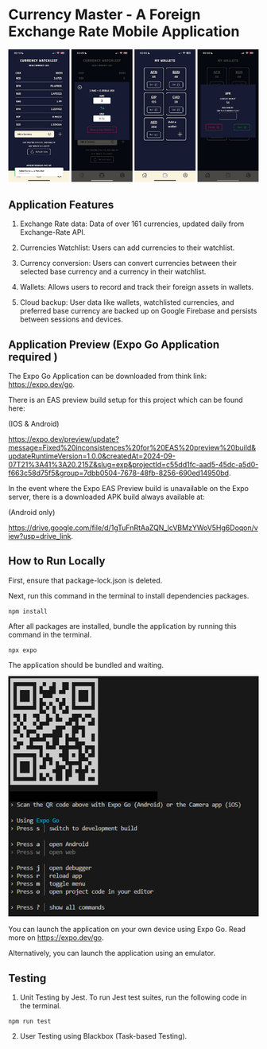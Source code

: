 # Currency Master - A Foreign Exchange Rate Mobile Application
![Interface Snapshots](./assets/cm.png)


## Application Features
1. Exchange Rate data: Data of over 161 currencies, updated daily from Exchange-Rate API.

2. Currencies Watchlist: Users can add currencies to their watchlist.

3. Currency conversion: Users can convert currencies between their selected base currency and a currency in their watchlist.

4. Wallets: Allows users to record and track their foreign assets in wallets.

5. Cloud backup: User data like wallets, watchlisted currencies, and preferred base currency are backed up on Google Firebase and persists between sessions and devices.

## Application Preview (Expo Go Application required )
The Expo Go Application can be downloaded from think link: https://expo.dev/go.

There is an EAS preview build setup for this project which can be found here:

(IOS & Android)

https://expo.dev/preview/update?message=Fixed%20inconsistences%20for%20EAS%20preview%20build&updateRuntimeVersion=1.0.0&createdAt=2024-09-07T21%3A41%3A20.215Z&slug=exp&projectId=c55dd1fc-aad5-45dc-a5d0-f663c58d75f5&group=7dbb0504-7678-48fb-8256-690ed14950bd.

In the event where the Expo EAS Preview build is unavailable on the Expo server, there is a downloaded APK build always available at:

(Android only)

https://drive.google.com/file/d/1gTuFnRtAaZQN_lcVBMzYWoV5Hg6Doqon/view?usp=drive_link. 


## How to Run Locally
First, ensure that package-lock.json is deleted.

Next, run this command in the terminal to install dependencies packages.
```
npm install
```
After all packages are installed, bundle the application by running this command in the terminal.
```
npx expo
```
The application should be bundled and waiting.

![QR code](./assets/sample_run.png)

You can launch the application on your own device using Expo Go. Read more on https://expo.dev/go.

Alternatively, you can launch the application using an emulator.


## Testing
1. Unit Testing by Jest.
To run Jest test suites, run the following code in the terminal.

```
npm run test
```

2. User Testing using Blackbox (Task-based Testing).
